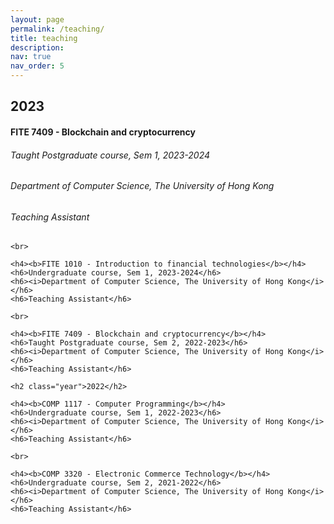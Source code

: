 ```yaml
---
layout: page
permalink: /teaching/
title: teaching
description: 
nav: true
nav_order: 5
---
```


<div class="publications">
	<h2 class="year">2023</h2>
	<h4><b>FITE 7409 - Blockchain and cryptocurrency</b></h4>
	<h6>Taught Postgraduate course, Sem 1, 2023-2024</h6>
	<h6><i>Department of Computer Science, The University of Hong Kong</i></h6>
	<h6>Teaching Assistant</h6>

	<br>

	<h4><b>FITE 1010 - Introduction to financial technologies</b></h4>
	<h6>Undergraduate course, Sem 1, 2023-2024</h6>
	<h6><i>Department of Computer Science, The University of Hong Kong</i></h6>
	<h6>Teaching Assistant</h6>

	<br>

	<h4><b>FITE 7409 - Blockchain and cryptocurrency</b></h4>
	<h6>Taught Postgraduate course, Sem 2, 2022-2023</h6>
	<h6><i>Department of Computer Science, The University of Hong Kong</i></h6>
	<h6>Teaching Assistant</h6> 

	<h2 class="year">2022</h2>

	<h4><b>COMP 1117 - Computer Programming</b></h4>
	<h6>Undergraduate course, Sem 1, 2022-2023</h6>
	<h6><i>Department of Computer Science, The University of Hong Kong</i></h6>
	<h6>Teaching Assistant</h6>

	<br>

	<h4><b>COMP 3320 - Electronic Commerce Technology</b></h4>
	<h6>Undergraduate course, Sem 2, 2021-2022</h6>
	<h6><i>Department of Computer Science, The University of Hong Kong</i></h6>
	<h6>Teaching Assistant</h6>
</div>